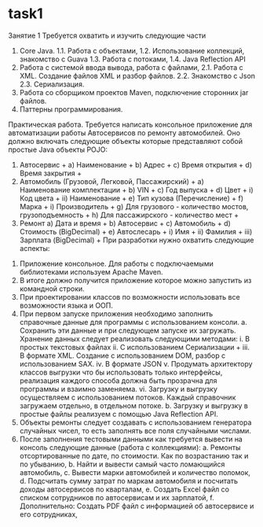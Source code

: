 # task1
Занятие 1
Требуется охватить и изучить следующие части
1. Core Java. 
	1.1. Работа с объектами,
	1.2. Использование коллекций, знакомство с  Guava
	1.3. Работа с потоками,
	1.4. Java Reflection API
2. Работа с системой ввода вывода, работа с файлами,
	2.1. Работа с XML. Создание файлов XML и разбор файлов.
	2.2. Знакомство с Json
	2.3. Сериализация.
3. Работа со сборщиком проектов Maven, подключение сторонних jar файлов.
4. Паттерны программирования.

Практическая работа.
	Требуется написать консольное приложение для автоматизации работы Автосервисов по ремонту автомобилей. Оно должно включать следующие объекты которые представляют собой простые Java объекты POJO: 
1) Автосервис +
	a) Наименование +
	b) Адрес +
	c) Время открытия +
	d) Время закрытия +
2) Автомобиль (Грузовой, Легковой, Пассажирский) +
	a) Наименование комплектации +
	b) VIN + 
	c) Год выпуска + 
	d) Цвет +
		i) Код цвета +
		ii) Наименование +
	e) Тип кузова (Перечисление) +
	f) Марка +
		i) Производитель +
	g) Для грузового - количество мостов, грузоподъемность +
	h) Для пассажирского - количество мест +
3) Ремонт
	a) Дата и время	+
	b) Автосервис +
	c) Автомобиль +
	d) Стоимость (BigDecimal) +
	e) Автослесарь +
		i) Имя + 
		ii) Фамилия +
		iii) Зарплата (BigDecimal) +
При разработки нужно охватить следующие аспекты:
1. Приложение консольное. Для работы с подключаемыми библиотеками используем Apache Maven.
2. В итоге должно получится приложение которое можно запустить из командной строки.
3. При проектировании классов по возможности использовать все возможности языка и ООП.
4. При первом запуске приложения необходимо заполнить справочные данные для программы с использованием консоли.
	a. Сохранить эти данные и при следующем запуске их загружать. Хранение данных следует реализовать следующими методами:
		i. В простых  текстовых файлах
		ii. С использованием Сериализации +
		iii. В формате XML. Создание с использованием DOM, разбор с использованием SAX.
		iv. В формате JSON
		v. Продумать архитектору классов выгрузки что бы использовать только интерфейсы, реализация каждого способа должна быть прозрачна для программы и взаимно заменяема.
		vi. Загрузку и выгрузку осуществляем с использованием потоков. Каждый справочник загружаем отдельно, в отдельном потоке.
	b. Загрузку и выгрузку в простые файлы реализуем с помощью Java Reflection API.
5. Объекты ремонты следует создавать с использованием генератора случайных чисел, то есть заполнять все поля случайными числами.
6. После заполнения тестовыми данными как требуется вывести на консоль следующие данные (работа с коллекциями):
	a. Ремонты отсортированные по дате, по стоимости. Как по возрастанию так и по убыванию, 
	b. Найти и вывести самый часто ломающийся автомобиль,
	c. Вывести марки автомобилей и количество поломок,
	d. Подсчитать сумму затрат по маркам автомобиля и посчитать доходы автосервисов по кварталам,
	e. Создать Excel файл со списком сотрудников по автосервисам и их зарплатой,
	f. Дополнительно: Создать PDF файл с информацией об автосервисе и его сотрудниках,


	


  
